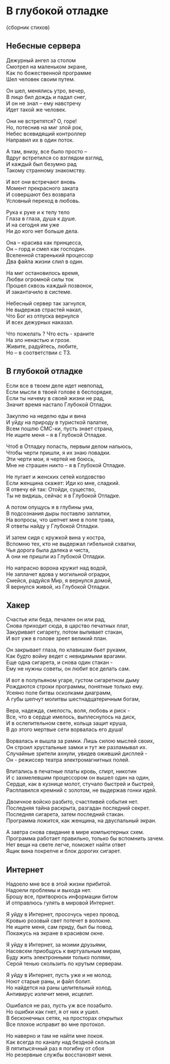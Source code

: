 ﻿# В глубокой отладке

(cборник стихов)

## Небесные сервера

Дежурный ангел за столом  
Смотрел на маленьком экране,  
Как по божественной программе  
Шел человек своим путем.

Он шел, менялись утро, вечер,    
В лицо бил дождь и падал снег,   
И он не знал – ему навстречу  
Идет такой же человек.

Они не встретятся? О, горе!  
Но, потеснив на миг злой рок,  
Небес всевидящий контроллер  
Направил их в один поток.

А там, внизу, все было просто –   
Вдруг встретился со взглядом взгляд,  
И каждый был безумно рад  
Такому странному знакомству.

И вот они встречают вновь  
Момент прекрасного заката  
И совершают без возврата  
Условный переход в любовь.

Рука к руке и к телу тело  
Глаза в глаза, душа к душе.  
И на сегодня им уже  
Ни до кого нет больше дела.

Она – красива как принцесса,  
Он – горд и смел как господин.  
Вселенной старенький процессор  
Два файла жизни слил в один.

На миг остановилось время,  
Любви огромной силы ток  
Прошел сквозь каждый позвонок,  
И закантачило в системе.

Небесный сервер так загнулся,  
Не выдержав страстей накал,  
Что Бог из отпуска вернулся  
И всех дежурных наказал.

Что пожелать ? Что есть - храните  
На зло ненастью и грозе.  
Живите, радуйтесь, любите,  
Но – в соответствии с ТЗ.


## В глубокой отладке

Если все в твоем деле идет невпопад,  
Если мысли в твоей голове в беспорядке,  
Если ты ничему в своей жизни не рад,  
Значит время настало Глубокой Отладки.

Закуплю на неделю еды и вина  
И уйду на природу в туристкой палатке,  
Всем пошлю СМС-ки, пусть знает страна,  
Не ищите меня – я в Глубокой Отладке.

Чтоб в Отладку попасть, первым делом напьюсь,  
Чтобы черти пришли, я их знаю повадки.  
Эти черти мои, я чертей не боюсь,  
Мне не страшен никто – я в Глубокой Отладке.

Не пугает и  женских сетей колдовство  
Если женщина скажет: Иди ко мне, сладкий.  
Я отвечу ей так: Отойди, существо,  
Ты не видишь, сейчас я в Глубокой Отладке.

А потом опущусь я в глубины ума,  
В подсознания дыры поставлю заплатки,  
На вопросы, что шепчет мне в поле трава,  
Я ответы найду у Глубокой Отладки.

И затем сидя с кружкой вина у костра,  
Вспомню тех, кто не выдержал гибельной схватки,  
Чья дорога была далека и чиста,  
А они не пришли из Глубокой Отладки.

Но напрасно ворона кружит над водой,  
Не заплачет вдова у могильной оградки,  
Смейся, радуйся Мир, я вернулся домой,  
Я вернулся живой, из Глубокой Отладки.


## Хакер

Счастье или беда, печален он или рад,  
Снова приходит сюда, в царство печатных плат,  
Закуривает сигарету, потом выпивает стакан,  
И вот уже в голове зреет великий план.

Он закрывает глаза, по клавишам бьет руками,  
Как будто войну ведет с невидимыми врагами.  
Еще одна сигарета, и снова один стакан -  
Ему не нужны советы, он любит все делать сам.

И вот в полупьяном угаре, густом сигаретном дыму  
Рождаются строки программы, понятные только ему.  
Усеяно поле битвы осколками диаграмм,  
А губы шепчут молитвы шестнадцатеричным богам,

Вера, надежда, смелость, воля, любовь и риск -  
Все, что в сердце имелось, выплеснулось на диск,  
И в ослепительном свете, кольца защит круша,  
В до этого мертвые сети ворвалась его душа!

Ворвалась и вышла за рамки. Лишь силою мыслей своих,  
Он строил хрустальные замки и тут же разламывал их.  
Случайные зрители ахнули, увидев оживший дисплей -  
Он - режиссер театра электромагнитных полей.

Впитались в печатные платы  кровь, спирт, никотин  
И с захмелевшим процессором он вышел один на один,  
Сердце, как в кузнице молот, стучало быстрей и быстрей,  
Расплавился кремний с золотом, не выдержав гонки идей.

Двоичное войско разбито, счастливей события нет.  
Последняя тайна раскрыта, разгадан последний секрет.  
Последняя сигарета, затем последний стакан.  
Программа ложится, как женщина, на двуспальный экран.

А завтра снова свидание в мире компьютерных схем.  
Программа работает правильно, только бы вспомнить зачем.  
Нет вещи на свете легче, поможет найти ответ  
Ящик вина покрепче и блок дорогих сигарет.


## Интернет

Надоело мне все в этой жизни прибитой.  
Надоели проблемы и выхода нет.  
Брошу все, притворюсь информации битом  
И отправлюсь гулять в мировой Интернет.

Я уйду в Интернет, просочусь через провод.  
Кровью розовый свет потечет в волокне.  
Не ищите меня, сам приду, был бы повод.  
Покажусь на экране в красивом окне.

Я уйду в Интернет, за моими друзьями,  
Насовсем приобщусь к виртуальным мирам,  
Буду жить электронными только полями,  
Серой тенью скользить по крутым серверам.

Я уйду в Интернет, пусть уже и не молод.  
Ноют старые раны, и файл болит.  
Но найдется на раны целительный холод.  
Антивирус излечит меня, исцелит.

Ошибался не раз, пусть уж все позабыто.  
Но ошибки как гнет, я от них и ушел.  
В бесконечных сетях, на просторах открытых  
Все плохое исправит во мне протокол.

Но наверно и там не найти мне покоя.  
Как всегда по каналу над бездной скользя  
В пятитысячный раз я погибну от сбоя  
Но резервные службы восстановят меня.
